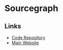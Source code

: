 # Sourcegraph

## Links

- [Code Repository](https://github.com/sourcegraph/sourcegraph)
- [Main Website](https://sourcegraph.com)

